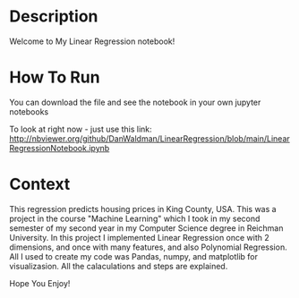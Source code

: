 # Description

Welcome to My Linear Regression notebook!

# How To Run

You can download the file and see the notebook in your own jupyter notebooks

To look at right now - just use this link: http://nbviewer.org/github/DanWaldman/LinearRegression/blob/main/LinearRegressionNotebook.ipynb

# Context
This regression predicts housing prices in King County, USA.
This was a project in the course "Machine Learning" which I took in my second semester of my second year in my Computer Science degree in Reichman University.
In this project I implemented Linear Regression once with 2 dimensions, and once with many features, and also Polynomial Regression.
All I used to create my code was Pandas, numpy, and matplotlib for visualizasion. 
All the calaculations and steps are explained.

Hope You Enjoy!

